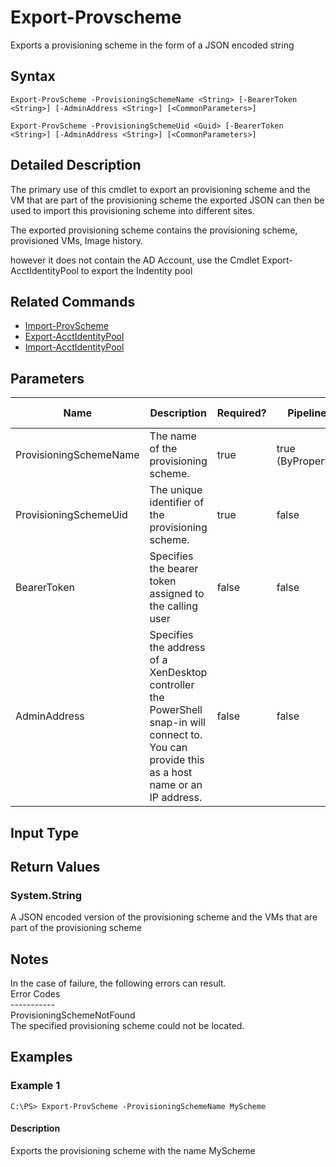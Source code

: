 ﻿
# Export-Provscheme
Exports a provisioning scheme in the form of a JSON encoded string
## Syntax
```
Export-ProvScheme -ProvisioningSchemeName <String> [-BearerToken <String>] [-AdminAddress <String>] [<CommonParameters>]

Export-ProvScheme -ProvisioningSchemeUid <Guid> [-BearerToken <String>] [-AdminAddress <String>] [<CommonParameters>]
```
## Detailed Description
The primary use of this cmdlet to export an provisioning scheme and the VM that are part of the provisioning scheme the exported JSON can then be used to import this provisioning scheme into different sites.


The exported provisioning scheme contains the provisioning scheme, provisioned VMs, Image history.


however it does not contain the AD Account, use the Cmdlet Export-AcctIdentityPool to export the Indentity pool


## Related Commands

* [Import-ProvScheme](../Import-ProvScheme/)
* [Export-AcctIdentityPool](../Export-AcctIdentityPool/)
* [Import-AcctIdentityPool](../Import-AcctIdentityPool/)
## Parameters
| Name   | Description | Required? | Pipeline Input | Default Value |
| --- | --- | --- | --- | --- |
| ProvisioningSchemeName | The name of the provisioning scheme. | true | true (ByPropertyName) |  |
| ProvisioningSchemeUid | The unique identifier of the provisioning scheme. | true | false |  |
| BearerToken | Specifies the bearer token assigned to the calling user | false | false |  |
| AdminAddress | Specifies the address of a XenDesktop controller the PowerShell snap-in will connect to. You can provide this as a host name or an IP address. | false | false | Localhost. Once a value is provided by any cmdlet, this value becomes the default. |

## Input Type

### 

## Return Values

### System.String
A JSON encoded version of the provisioning scheme and the VMs that are part of the provisioning scheme
## Notes
In the case of failure, the following errors can result.<br>    Error Codes<br>    -----------<br>    ProvisioningSchemeNotFound<br>    The specified provisioning scheme could not be located.
## Examples

### Example 1
```
C:\PS> Export-ProvScheme -ProvisioningSchemeName MyScheme
```
#### Description
Exports the provisioning scheme with the name MyScheme
